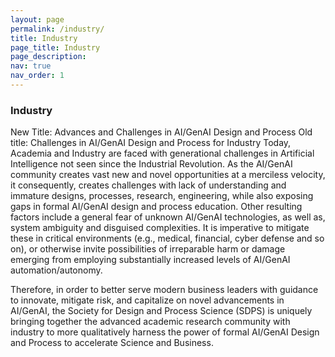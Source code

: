 ```yaml
---
layout: page
permalink: /industry/
title: Industry
page_title: Industry
page_description: 
nav: true
nav_order: 1
---
```


### Industry

New Title: Advances and Challenges in AI/GenAI Design and Process
Old title: Challenges in AI/GenAI Design and Process for Industry
Today, Academia and Industry are faced with generational challenges in Artificial Intelligence not seen since the Industrial Revolution. As the AI/GenAI community creates vast new and novel opportunities at a merciless velocity, it consequently, creates challenges with lack of understanding and immature designs, processes, research, engineering, while also exposing gaps in formal AI/GenAI design and process education. Other resulting factors include a general fear of unknown AI/GenAI technologies, as well as, system ambiguity and disguised complexities. It is imperative to mitigate these in critical environments (e.g., medical, financial, cyber defense and so on), or otherwise invite possibilities of irreparable harm or damage emerging from employing substantially increased levels of AI/GenAI automation/autonomy.

Therefore, in order to better serve modern business leaders with guidance to innovate, mitigate risk, and capitalize on novel advancements in AI/GenAI, the Society for Design and Process Science (SDPS) is uniquely bringing together the advanced academic research community with industry to more qualitatively harness the power of formal AI/GenAI Design and Process to accelerate Science and Business.
